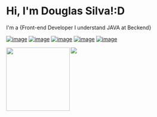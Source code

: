  

<h1>Hi, I'm Douglas Silva!:D</h2>
<p>I'm a {Front-end Developer I understand JAVA at Beckend}</p>
  
[![image](https://img.shields.io/badge/LinkedIn-0077B5?style=for-the-badge&logo=linkedin&logoColor=white)](https://www.linkedin.com/in/douglas-silva-926345147/)
[![image](https://img.shields.io/badge/Instagram-E4405F?style=for-the-badge&logo=instagram&logoColor=white)](https://www.instagram.com/dodo_odouglas/)
[![image](https://img.shields.io/badge/Twitter-1DA1F2?style=for-the-badge&logo=twitter&logoColor=white)](https://twitter.com/Ediigas1)
[![image](https://img.shields.io/badge/Gmail-D14836?style=for-the-badge&logo=gmail&logoColor=white)](mailto:produtor.douglas.edig@gmail.com)
[![image](https://img.shields.io/badge/Microsoft_Outlook-0078D4?style=for-the-badge&logo=microsoft-outlook&logoColor=white)](mailto:douglas.edig@outlook.com)



<div>
  <img height="170" align="left" src="https://github-readme-stats.vercel.app/api?username=Ediigas&theme=react&show_icons=true" />
  <img src="https://github-readme-stats.vercel.app/api/top-langs/?username=Ediigas&theme=react" />
</div>
<br>
